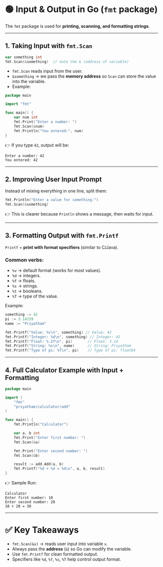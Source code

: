 # 🟢 Input & Output in Go (`fmt` package)

The `fmt` package is used for **printing, scanning, and formatting strings**.

---

## 1. Taking Input with `fmt.Scan`

```go
var something int
fmt.Scan(&something)  // note the & (address of variable)
```

* `fmt.Scan` reads input from the user.
* `&something` → we pass the **memory address** so `Scan` can store the value into the variable.
* Example:

```go
package main

import "fmt"

func main() {
    var num int
    fmt.Print("Enter a number: ")
    fmt.Scan(&num)
    fmt.Println("You entered:", num)
}
```

👉 If you type `42`, output will be:

```
Enter a number: 42
You entered: 42
```

---

## 2. Improving User Input Prompt

Instead of mixing everything in one line, split them:

```go
fmt.Println("Enter a value for something:")
fmt.Scan(&something)
```

👉 This is clearer because `Println` shows a message, then waits for input.

---

## 3. Formatting Output with `fmt.Printf`

`Printf` = **print with format specifiers** (similar to C/Java).

### Common verbs:

* `%v` → default format (works for most values).
* `%d` → integers.
* `%f` → floats.
* `%s` → strings.
* `%t` → booleans.
* `%T` → type of the value.

Example:

```go
something := 42
pi := 3.14159
name := "Priyatham"

fmt.Printf("Value: %v\n", something) // Value: 42
fmt.Printf("Integer: %d\n", something) // Integer: 42
fmt.Printf("Float: %.2f\n", pi)       // Float: 3.14
fmt.Printf("String: %s\n", name)      // String: Priyatham
fmt.Printf("Type of pi: %T\n", pi)    // Type of pi: float64
```

---

## 4. Full Calculator Example with Input + Formatting

```go
package main

import (
    "fmt"
    "priyatham/calculator/add"
)

func main() {
    fmt.Println("Calculator")

    var a, b int
    fmt.Print("Enter first number: ")
    fmt.Scan(&a)

    fmt.Print("Enter second number: ")
    fmt.Scan(&b)

    result := add.Add(a, b)
    fmt.Printf("%d + %d = %d\n", a, b, result)
}
```

👉 Sample Run:

```
Calculator
Enter first number: 10
Enter second number: 20
10 + 20 = 30
```

---

# ✅ Key Takeaways

* `fmt.Scan(&x)` → reads user input into variable `x`.
* Always pass the **address** (`&`) so Go can modify the variable.
* Use `fmt.Printf` for clean formatted output.
* Specifiers like `%d`, `%f`, `%s`, `%T` help control output format.



